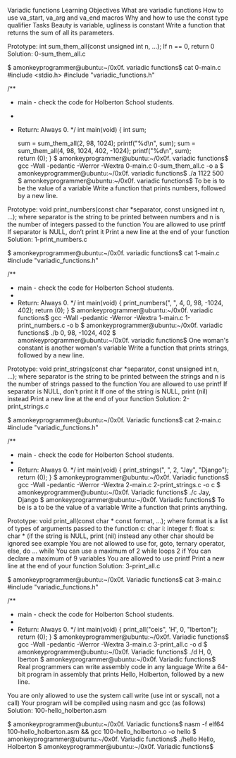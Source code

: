 Variadic functions
Learning Objectives
What are variadic functions
How to use va_start, va_arg and va_end macros
Why and how to use the const type qualifier
Tasks
Beauty is variable, ugliness is constant
Write a function that returns the sum of all its parameters.

Prototype: int sum_them_all(const unsigned int n, ...);
If n == 0, return 0
Solution: 0-sum_them_all.c

$ amonkeyprogrammer@ubuntu:~/0x0f. variadic functions$ cat 0-main.c
#include <stdio.h>
#include "variadic_functions.h"

/**
 * main - check the code for Holberton School students.
 *
 * Return: Always 0.
 */
int main(void)
{
    int sum;

    sum = sum_them_all(2, 98, 1024);
    printf("%d\n", sum);
    sum = sum_them_all(4, 98, 1024, 402, -1024);
    printf("%d\n", sum);    
    return (0);
}
$ amonkeyprogrammer@ubuntu:~/0x0f. variadic functions$ gcc -Wall -pedantic -Werror -Wextra 0-main.c 0-sum_them_all.c -o a
$ amonkeyprogrammer@ubuntu:~/0x0f. variadic functions$ ./a 
1122
500
$ amonkeyprogrammer@ubuntu:~/0x0f. variadic functions$
To be is to be the value of a variable
Write a function that prints numbers, followed by a new line.

Prototype: void print_numbers(const char *separator, const unsigned int n, ...);
where separator is the string to be printed between numbers
and n is the number of integers passed to the function
You are allowed to use printf
If separator is NULL, don’t print it
Print a new line at the end of your function
Solution: 1-print_numbers.c

$ amonkeyprogrammer@ubuntu:~/0x0f. variadic functions$ cat 1-main.c
#include "variadic_functions.h"

/**
 * main - check the code for Holberton School students.
 *
 * Return: Always 0.
 */
int main(void)
{
    print_numbers(", ", 4, 0, 98, -1024, 402);
    return (0);
}
$ amonkeyprogrammer@ubuntu:~/0x0f. variadic functions$ gcc -Wall -pedantic -Werror -Wextra 1-main.c 1-print_numbers.c -o b
$ amonkeyprogrammer@ubuntu:~/0x0f. variadic functions$ ./b
0, 98, -1024, 402
$ amonkeyprogrammer@ubuntu:~/0x0f. variadic functions$ 
One woman's constant is another woman's variable
Write a function that prints strings, followed by a new line.

Prototype: void print_strings(const char *separator, const unsigned int n, ...);
where separator is the string to be printed between the strings
and n is the number of strings passed to the function
You are allowed to use printf
If separator is NULL, don’t print it
If one of the string is NULL, print (nil) instead
Print a new line at the end of your function
Solution: 2-print_strings.c

$ amonkeyprogrammer@ubuntu:~/0x0f. Variadic functions$ cat 2-main.c
#include "variadic_functions.h"

/**
 * main - check the code for Holberton School students.
 *
 * Return: Always 0.
 */
int main(void)
{
    print_strings(", ", 2, "Jay", "Django");
    return (0);
}
$ amonkeyprogrammer@ubuntu:~/0x0f. Variadic functions$ gcc -Wall -pedantic -Werror -Wextra 2-main.c 2-print_strings.c -o c
$ amonkeyprogrammer@ubuntu:~/0x0f. Variadic functions$ ./c 
Jay, Django
$ amonkeyprogrammer@ubuntu:~/0x0f. Variadic functions$ 
To be is a to be the value of a variable
Write a function that prints anything.

Prototype: void print_all(const char * const format, ...);
where format is a list of types of arguments passed to the function
c: char
i: integer
f: float
s: char * (if the string is NULL, print (nil) instead
any other char should be ignored
see example
You are not allowed to use for, goto, ternary operator, else, do ... while
You can use a maximum of
2 while loops
2 if
You can declare a maximum of 9 variables
You are allowed to use printf
Print a new line at the end of your function
Solution: 3-print_all.c

$ amonkeyprogrammer@ubuntu:~/0x0f. Variadic functions$ cat 3-main.c
#include "variadic_functions.h"

/**
 * main - check the code for Holberton School students.
 *
 * Return: Always 0.
 */
int main(void)
{
    print_all("ceis", 'H', 0, "lberton");
    return (0);
}
$ amonkeyprogrammer@ubuntu:~/0x0f. Variadic functions$ gcc -Wall -pedantic -Werror -Wextra 3-main.c 3-print_all.c -o d
$ amonkeyprogrammer@ubuntu:~/0x0f. Variadic functions$ ./d 
H, 0, lberton
$ amonkeyprogrammer@ubuntu:~/0x0f. Variadic functions$ 
Real programmers can write assembly code in any language
Write a 64-bit program in assembly that prints Hello, Holberton, followed by a new line.

You are only allowed to use the system call write (use int or syscall, not a call)
Your program will be compiled using nasm and gcc (as follows)
Solution: 100-hello_holberton.asm

$ amonkeyprogrammer@ubuntu:~/0x0f. Variadic functions$ nasm -f elf64 100-hello_holberton.asm && gcc 100-hello_holberton.o -o hello
$ amonkeyprogrammer@ubuntu:~/0x0f. Variadic functions$ ./hello 
Hello, Holberton
$ amonkeyprogrammer@ubuntu:~/0x0f. Variadic functions$
